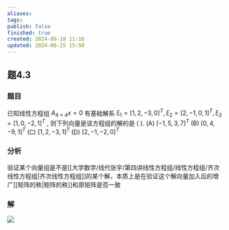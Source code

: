 ```yaml
---
aliases: 
tags: 
publish: false
finished: true
created: 2024-06-18 11:16
updated: 2024-06-25 15:50
---
```

## 题4.3
### 题目
已知线性方程组 ${A}_{4 \times  4}x = 0$ 有基础解系 ${\xi }_{1} = {\lbrack  1,2, - 3,0\rbrack  }^{T},{\xi }_{2} = {\lbrack  2, - 1,0,1\rbrack  }^{T},{\xi }_{3} = {\lbrack  1,0, - 2,1\rbrack  }^{T}$ ,
则下列向量是该方程组的解的是 ( ).
(A) ${\lbrack  -1,5,3,7\rbrack  }^{T}$ 
(B) ${\lbrack  0,4, - 9,1\rbrack  }^{T}$ 
(C) ${\lbrack  1,2, - 3,1\rbrack  }^{T}$ 
(D) ${\lbrack  2, - 1, - 2,0\rbrack  }^{T}$
### 分析
验证某个向量组是不是[[大学数学/线代张宇/第四讲线性方程组/线性方程组/齐次线性方程组|齐次线性方程组]]的某个解，本质上是在验证这个解向量加入后的增广[[矩阵的秩|矩阵的秩]]和原矩阵是否一致
### 解
![](https://img.hwenyi.live/202409061414530.webp)
